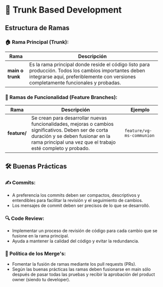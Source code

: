 # 🌳 Trunk Based Development

## Estructura de Ramas

### 🏠 Rama Principal (Trunk):

| Rama       | Descripción                                                                                  |
|------------|----------------------------------------------------------------------------------------------|
| **main o trunk** | Es la rama principal donde reside el código listo para producción. Todos los cambios importantes deben integrarse aquí, preferiblemente con versiones completamente funcionales y probadas. |

### 🌟 Ramas de Funcionalidad (Feature Branches):
| Rama                          | Descripción                                                                                  | Ejemplo                         |
|-------------------------------|----------------------------------------------------------------------------------------------|---------------------------------|
| **feature/<nombre-funcionalidad>** | Se crean para desarrollar nuevas funcionalidades, mejoras o cambios significativos. Deben ser de corta duración y se deben fusionar en la rama principal una vez que el trabajo esté completo y probado. | `feature/vg-ms-communion` |


## 🛠️ Buenas Prácticas

### ✍️ Commits:
- A preferencia los commits deben ser compactos, descriptivos y entendibles para facilitar la revisión y el seguimiento de cambios.
- Los mensajes de commit deben ser precisos de lo que se desarrolló.

### 🔍 Code Review:
- Implementar un proceso de revisión de código para cada cambio que se fusione en la rama principal.
- Ayuda a mantener la calidad del código y evitar la redundancia.

### 🔗 Política de los Merge's:
- Fomentar la fusión de ramas mediante los pull requests (PRs).
- Según las buenas prácticas las ramas deben fusionarse en main sólo después de pasar todas las pruebas y recibir la aprobación del product owner (siendo tu developer).
